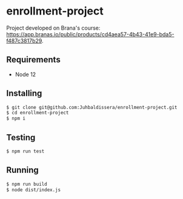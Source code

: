 # enrollment-project
Project developed on Brana's course: https://app.branas.io/public/products/cd4aea57-4b43-41e9-bda5-f487c3817b29. 

## Requirements
- Node 12

## Installing
```bash
$ git clone git@github.com:Juhbaldissera/enrollment-project.git
$ cd enrollment-project
$ npm i
```

## Testing
```bash
$ npm run test
```

## Running
```bash
$ npm run build
$ node dist/index.js
```